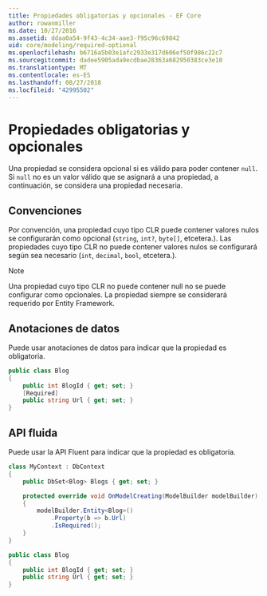 ```yaml
---
title: Propiedades obligatorias y opcionales - EF Core
author: rowanmiller
ms.date: 10/27/2016
ms.assetid: ddaa0a54-9f43-4c34-aae3-f95c96c69842
uid: core/modeling/required-optional
ms.openlocfilehash: b6716a5b03e1afc2933e317d606ef50f986c22c7
ms.sourcegitcommit: dadee5905ada9ecdbae28363a682950383ce3e10
ms.translationtype: MT
ms.contentlocale: es-ES
ms.lasthandoff: 08/27/2018
ms.locfileid: "42995502"
---
```

# <a name="required-and-optional-properties"></a>Propiedades obligatorias y opcionales

Una propiedad se considera opcional si es válido para poder contener `null`. Si `null` no es un valor válido que se asignará a una propiedad, a continuación, se considera una propiedad necesaria.

## <a name="conventions"></a>Convenciones

Por convención, una propiedad cuyo tipo CLR puede contener valores nulos se configurarán como opcional (`string`, `int?`, `byte[]`, etcetera.). Las propiedades cuyo tipo CLR no puede contener valores nulos se configurará según sea necesario (`int`, `decimal`, `bool`, etcetera.).

> [!NOTE]  
> Una propiedad cuyo tipo CLR no puede contener null no se puede configurar como opcionales. La propiedad siempre se considerará requerido por Entity Framework.

## <a name="data-annotations"></a>Anotaciones de datos

Puede usar anotaciones de datos para indicar que la propiedad es obligatoria.

<!-- [!code-csharp[Main](samples/core/Modeling/DataAnnotations/Samples/Required.cs?highlight=4)] -->
``` csharp
public class Blog
{
    public int BlogId { get; set; }
    [Required]
    public string Url { get; set; }
}
```

## <a name="fluent-api"></a>API fluida

Puede usar la API Fluent para indicar que la propiedad es obligatoria.

<!-- [!code-csharp[Main](samples/core/Modeling/FluentAPI/Samples/Required.cs?highlight=7,8,9)] -->
``` csharp
class MyContext : DbContext
{
    public DbSet<Blog> Blogs { get; set; }

    protected override void OnModelCreating(ModelBuilder modelBuilder)
    {
        modelBuilder.Entity<Blog>()
            .Property(b => b.Url)
            .IsRequired();
    }
}

public class Blog
{
    public int BlogId { get; set; }
    public string Url { get; set; }
}
```
